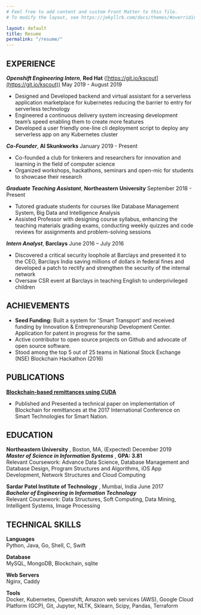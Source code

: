 ```yaml
---
# Feel free to add content and custom Front Matter to this file.
# To modify the layout, see https://jekyllrb.com/docs/themes/#overriding-theme-defaults

layout: default
title: Resume
permalink: "/resume/"
---
```


## EXPERIENCE
_**Openshift Engineering Intern**_,  **Red Hat** ([https://git.io/kscout](https://git.io/kscout))  May 2019 - August 2019

- Designed and Developed backend and virtual assistant for a serverless application marketplace for kubernetes reducing the barrier to entry for serverless technology
- Engineered a continuous delivery system increasing development team’s speed enabling them to create more features
- Developed a user friendly one-line cli deployment script to deploy any serverless app on any Kubernetes cluster

_**Co-Founder**_,  **AI Skunkworks** January 2019 - Present

- Co-founded a club for tinkerers and researchers for innovation and learning in the field of computer science
- Organized workshops, hackathons, seminars and open-mic for students to showcase their research

_**Graduate Teaching Assistant**_,  **Northeastern University** September 2018 - Present

- Tutored graduate students for courses like Database Management System, Big Data and Intelligence Analysis
- Assisted Professor with designing course syllabus, enhancing the teaching materials grading exams, conducting weekly quizzes and code reviews for assignments and problem-solving sessions

_**Intern Analyst**_, **Barclays** June 2016 – July 2016

- Discovered a critical security loophole at Barclays and presented it to the CEO, Barclays India saving millions of dollars in federal fines and developed a patch to rectify and strengthen the security of the internal network
- Oversaw CSR event at Barclays in teaching English to underprivileged children

## ACHIEVEMENTS
- **Seed Funding:** Built a system for &#39;Smart Transport&#39; and received funding by Innovation &amp; Entrepreneurship Development Center. Application for patent in progress for the same.
- Active contributor to open source projects on Github and advocate of open source software.
- Stood among the top 5 out of 25 teams in National Stock Exchange (NSE) Blockchain Hackathon (2016)

## PUBLICATIONS
[**Blockchain-based remittances using CUDA**](https://ieeexplore.ieee.org/document/8358503)

- Published and Presented a technical paper on implementation of Blockchain for remittances at the 2017 International Conference on Smart Technologies for Smart Nation.

## EDUCATION
**Northeastern University** , Boston, MA,  (Expected) December 2019 <br/>
_**Master of Science in Information Systems**_ , **GPA: 3.81**<br/>
Relevant Coursework: Advance Data Science, Database Management and Database Design, Program Structures and Algorithms, iOS App Development, Network Structures and Cloud Computing

**Sardar Patel Institute of Technology** , Mumbai, India    June 2017<br/>
_**Bachelor of Engineering in Information Technology**_<br/>
Relevant Coursework: Data Structures, Soft Computing, Data Mining, Intelligent Systems, Image Processing

## TECHNICAL SKILLS
**Languages**<br/>
Python, Java, Go, Shell, C, Swift

**Database**<br/>
MySQL, MongoDB, Blockchain, sqlite

**Web Servers**<br/>
Nginx, Caddy

**Tools**<br/>
Docker, Kubernetes, Openshift, Amazon web services (AWS), Google Cloud Platform (GCP), Git, Jupyter, NLTK, Sklearn, Scipy, Pandas, Terraform
